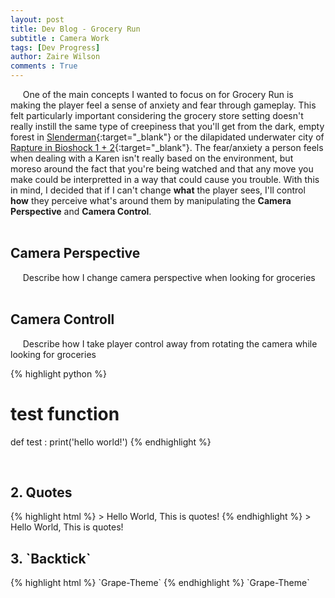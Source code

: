 ```yaml
---
layout: post
title: Dev Blog - Grocery Run
subtitle : Camera Work
tags: [Dev Progress]
author: Zaire Wilson
comments : True
---
```


&nbsp;&nbsp;&nbsp;&nbsp;&nbsp;One of the main concepts I wanted to focus on for Grocery Run is making the player feel a sense of anxiety and fear through gameplay. This felt particularly important considering the grocery store setting doesn't really instill the same type of creepiness that you'll get from the dark, empty forest in [Slenderman](https://www.youtube.com/watch?v=07Be7v_9qD8&ab_channel=Markiplier){:target="_blank"} or the dilapidated underwater city of [Rapture in Bioshock 1 + 2](https://www.eurogamer.net/the-genius-of-rapture){:target="_blank"}. The fear/anxiety a person feels when dealing with a Karen isn't really based on the environment, but moreso around the fact that you're being watched and that any move you make could be interpretted in a way that could cause you trouble. With this in mind, I decided that if I can't change **what** the player sees, I'll control **how** they perceive what's around them by manipulating the **Camera Perspective** and **Camera Control**. 
<br>
<br>

<h2>Camera Perspective</h2>
&nbsp;&nbsp;&nbsp;&nbsp;&nbsp;Describe how I change camera perspective when looking for groceries
<br>
<br>
<h2>Camera Controll</h2>
&nbsp;&nbsp;&nbsp;&nbsp;&nbsp;Describe how I take player control away from rotating the camera while looking for groceries

{% highlight python %}
# test function
def test :
    print('hello world!')
{% endhighlight %}

<br>

<h2>2. Quotes</h2>
{% highlight html %}
> Hello World, This is quotes!
{% endhighlight %}
> Hello World, This is quotes!

<br>

<h2>3. `Backtick`</h2>
{% highlight html %}
`Grape-Theme`
{% endhighlight %}
`Grape-Theme`

